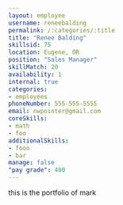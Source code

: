 ```yaml
--- 
layout: employee 
username: reneebalding
permalink: /:categories/:title 
title: "Renee Balding" 
skillsid: 75 
location: Eugene, OR
position: "Sales Manager"
skillMatch: 20
availability: 1
internal: true
categories: 
- employees
phoneNumber: 555-555-5555 
email: nwpointer@gmail.com
coreSkills:
- math 
- foo
additionalSkills:
- fooo
- bar
manage: false
"pay grade": 400
---
```


this is the portfolio of mark